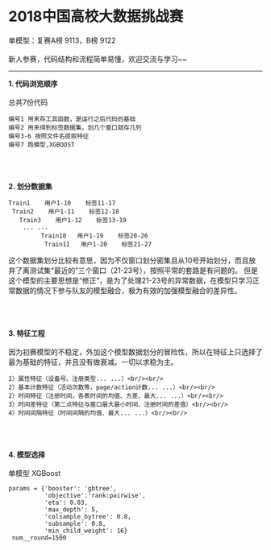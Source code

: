 # 2018中国高校大数据挑战赛

单模型：复赛A榜 9113，B榜 9122
<br/><br/>
新人参赛，代码结构和流程简单易懂，欢迎交流与学习~~

---
**1. 代码浏览顺序**
<br/><br/>
总共7份代码
```
编号1 用来存工具函数，是运行之后代码的基础
编号2 用来得到标签数据集，划几个窗口就存几列
编号3-6 按照文件名提取特征
编号7 跑模型,XGBOOST
```

<br/><br/>   
**2. 划分数据集**
```
Train1    用户1-10    标签11-17
 Train2    用户1-11    标签12-18
   Train3    用户1-12    标签13-19
    ... ...  
         Train10   用户1-19    标签20-26
          Train11   用户1-20    标签21-27
```
这个数据集划分比较有意思，因为不仅窗口划分密集且从10号开始划分，而且放弃了离测试集“最近的”三个窗口（21-23号），按照平常的套路是有问题的。
但是这个模型的主要思想是“修正”，是为了处理21-23号的异常数据，在模型只学习正常数据的情况下参与队友的模型融合，极为有效的加强模型融合的差异性。

<br/><br/>   
**3. 特征工程**
<br/><br/>
因为初赛模型的不稳定，外加这个模型数据划分的冒险性，所以在特征上只选择了最为基础的特征，并且没有做衰减。一切以求稳为主。
```
1）属性特征（设备号、注册类型... ...）<br/><br/>
2）基本计数特征（活动次数等，page/action计数... ...）<br/><br/>
2）时间特征（注册时间，各表时间的均值、方差、最大... ...）<br/><br/>
3）时间差特征（第二点特征与窗口最大最小时间、注册时间的差值）<br/><br/>
4）时间间隔特征（时间间隔的均值、最大... ...）<br/><br/>
```

<br/><br/>   
**4. 模型选择**
<br/><br/>
单模型 XGBoost
```
params = {'booster': 'gbtree',
          'objective':'rank:pairwise',
          'eta': 0.03,
          'max_depth': 5,
          'colsample_bytree': 0.8,
          'subsample': 0.8,
          'min_child_weight': 16}
 num__round=1500
```
